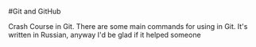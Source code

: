 #Git and GitHub

Crash Course in Git. There are some main commands for using in Git. It's written in Russian, anyway I'd be glad if it helped someone 
